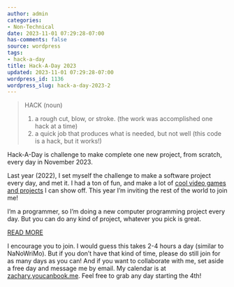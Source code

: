```yaml
---
author: admin
categories:
- Non-Technical
date: 2023-11-01 07:29:28-07:00
has-comments: false
source: wordpress
tags:
- hack-a-day
title: Hack-A-Day 2023
updated: 2023-11-01 07:29:28-07:00
wordpress_id: 1136
wordpress_slug: hack-a-day-2023-2
---
```

> HACK (noun)
> 
> 1.  a rough cut, blow, or stroke. (the work was accomplished one hack at a time)
> 2.  a quick job that produces what is needed, but not well (this code is a hack, but it works!)

Hack-A-Day is challenge to make complete one new project, from scratch, every day in November 2023.

Last year (2022), I set myself the challenge to make a software project every day, and met it. I had a ton of fun, and make a lot of [cool video games and projects](https://za3k.com/hackaday) I can show off. This year I’m inviting the rest of the world to join me!

I’m a programmer, so I’m doing a new computer programming project every day. But you can do any kind of project, whatever you pick is great.

[READ MORE](https://za3k.com/hack-a-day-rules)

I encourage you to join. I would guess this takes 2-4 hours a day (similar to NaNoWriMo). But if you don’t have that kind of time, please do still join for as many days as you can! And if you want to collaborate with me, set aside a free day and message me by email. My calendar is at [zachary.youcanbook.me](https://zachary.youcanbook.me/). Feel free to grab any day starting the 4th!
